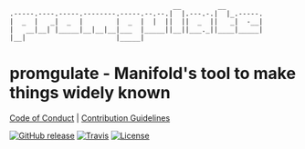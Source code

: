 ```
                                        __         __
.-----.----.-----.--------.-----.--.--.|  |.---.-.|  |_.-----.
|  _  |   _|  _  |        |  _  |  |  ||  ||  _  ||   _|  -__|
|   __|__| |_____|__|__|__|___  |_____||__||___._||____|_____|
|__|                      |_____|
```

# promgulate - Manifold's tool to make things widely known

[Code of Conduct](./.github/CONDUCT.md) |
[Contribution Guidelines](./.github/CONTRIBUTING.md)

[![GitHub release](https://img.shields.io/github/tag/manifoldco/promulgate.svg?label=latest)](https://github.com/manifoldco/promulgate/releases)
[![Travis](https://img.shields.io/travis/manifoldco/promulgate/master.svg)](https://travis-ci.org/manifoldco/promulgate)
[![License](https://img.shields.io/badge/license-BSD-blue.svg)](./LICENSE.md)
